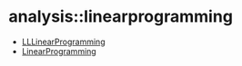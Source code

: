 # analysis::linearprogramming


   * [LLLinearProgramming](/docs/Library/analysis/linearprogramming/LLLinearProgramming.md)
   * [LinearProgramming](/docs/Library/analysis/linearprogramming/LinearProgramming.md)